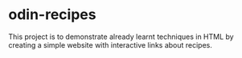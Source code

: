 # odin-recipes
This project is to demonstrate already learnt techniques in HTML by creating a simple website with interactive links about recipes.
